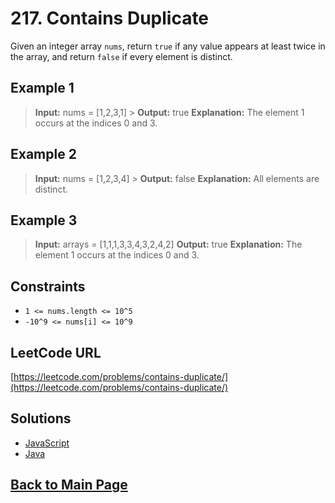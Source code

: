 # 217. Contains Duplicate

Given an integer array `nums`, return `true` if any value appears at least twice in the array, and return `false` if every element is distinct.

## Example 1

> **Input:** nums = [1,2,3,1] > **Output:** true
> **Explanation:** The element 1 occurs at the indices 0 and 3.

## Example 2

> **Input:** nums = [1,2,3,4] > **Output:** false
> **Explanation:** All elements are distinct.

## Example 3

> **Input:** arrays = [1,1,1,3,3,4,3,2,4,2]
> **Output:** true
> **Explanation:** The element 1 occurs at the indices 0 and 3.

## Constraints

- `1 <= nums.length <= 10^5`
- `-10^9 <= nums[i] <= 10^9`

## LeetCode URL

[https://leetcode.com/problems/contains-duplicate/](https://leetcode.com/problems/contains-duplicate/)

## Solutions

- [JavaScript](./solution.js)
- [Java](./Solution.java)

## [Back to Main Page](../README.md)

